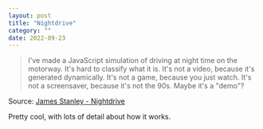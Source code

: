 ```yaml
---
layout: post
title: "Nightdrive"
category: ""
date: 2022-09-23
---
```


>I've made a JavaScript simulation of driving at night time on the motorway. It's hard to classify what it is. It's not a video, because it's generated dynamically. It's not a game, because you just watch. It's not a screensaver, because it's not the 90s. Maybe it's a "demo"?

Source: [James Stanley - Nightdrive](https://incoherency.co.uk/blog/stories/nightdrive.html)

Pretty cool, with lots of detail about how it works.
